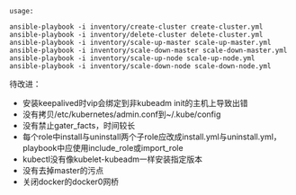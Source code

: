 
```
usage:

ansible-playbook -i inventory/create-cluster create-cluster.yml
ansible-playbook -i inventory/delete-cluster delete-cluster.yml
ansible-playbook -i inventory/scale-up-master scale-up-master.yml
ansible-playbook -i inventory/scale-down-master scale-down-master.yml
ansible-playbook -i inventory/scale-up-node scale-up-node.yml
ansible-playbook -i inventory/scale-down-node scale-down-node.yml
```


待改进：
- 安装keepalived时vip会绑定到非kubeadm init的主机上导致出错
- 没有拷贝/etc/kubernetes/admin.conf到~/.kube/config
- 没有禁止gater_facts，时间较长
- 每个role中install与uninstall两个子role应改成install.yml与uninstall.yml，playbook中应使用include_role或import_role
- kubectl没有像kubelet-kubeadm一样安装指定版本
- 没有去掉master的污点
- 关闭docker的docker0网桥
